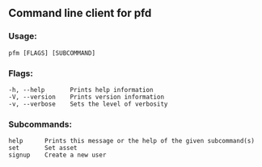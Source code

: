 ## Command line client for pfd

### Usage:
```
pfm [FLAGS] [SUBCOMMAND]
```

### Flags:
```
-h, --help       Prints help information
-V, --version    Prints version information
-v, --verbose    Sets the level of verbosity
```

### Subcommands:
```
help      Prints this message or the help of the given subcommand(s)
set       Set asset
signup    Create a new user
```
